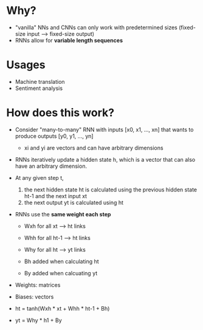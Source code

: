 # Why?

* "vanilla" NNs and CNNs can only work with predetermined sizes (fixed-size input --> fixed-size output)
* RNNs allow for **variable length sequences**

# Usages
* Machine translation
* Sentiment analysis

# How does this work?
* Consider "many-to-many" RNN with inputs [x0, x1, ..., xn] that wants to produce outputs [y0, y1, ..., yn]
  * xi and yi are vectors and can have arbitrary dimensions

* RNNs iteratively update a hidden state h, which is a vector that can also have an arbitrary dimension.

* At any given step t,
  1. the next hidden state ht is calculated using the previous hidden state ht-1 and the next input xt
  2. the next output yt is calculated using ht

* RNNs use the **same weight each step**
  * Wxh for all xt --> ht links
  * Whh for all ht-1 --> ht links
  * Why for all ht --> yt links

  * Bh added when calculating ht
  * By added when calcuating yt

* Weights: matrices
* Biases: vectors

* ht = tanh(Wxh * xt + Whh * ht-1 + Bh)
* yt = Why * h1 + By